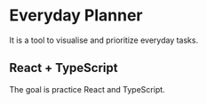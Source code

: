 # Everyday Planner

It is a tool to visualise and prioritize everyday tasks.

## React + TypeScript

The goal is practice React and TypeScript.
